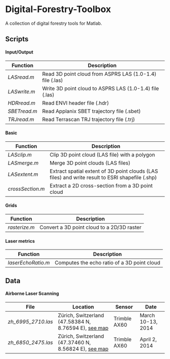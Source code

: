 # Digital-Forestry-Toolbox
A collection of digital forestry tools for Matlab.


## Scripts

#### Input/Output

| Function        | Description                                                       | 
| --------------- | ----------------------------------------------------------------- | 
| *LASread.m*     | Read 3D point cloud from ASPRS LAS (1.0-1.4) file (.las)          | 
| *LASwrite.m*    | Write 3D point cloud to ASPRS LAS (1.0-1.4) file (.las)           | 
| *HDRread.m*     | Read ENVI header file (.hdr)                                      | 
| *SBETread.m*    | Read Applanix SBET trajectory file (.sbet)                        | 
| *TRJread.m*     | Read Terrascan TRJ trajectory file (.trj)                         | 

#### Basic

| Function         | Description                                                       | 
| ---------------- | ----------------------------------------------------------------- | 
| *LASclip.m*      | Clip 3D point cloud (LAS file) with a polygon               |
| *LASmerge.m*     | Merge 3D point clouds (LAS files)                           | 
| *LASextent.m*    | Extract spatial extent of 3D point clouds (LAS files) and write result to ESRI shapefile (.shp)| 
| *crossSection.m* | Extract a 2D cross-section from a 3D point cloud| 

#### Grids

| Function        | Description                                                       | 
| --------------- | ----------------------------------------------------------------- | 
| *rasterize.m*   | Convert a 3D point cloud to a 2D/3D raster                        | 

#### Laser metrics

| Function           | Description                                                       | 
| ------------------ | ----------------------------------------------------------------- | 
| *laserEchoRatio.m* | Computes the echo ratio of a 3D point cloud                       | 



## Data

#### Airborne Laser Scanning

| File                      | Location                                                          | Sensor       | Date              |
| ------------------------- | ----------------------------------------------------------------- | ------------ | ----------------- |
| *zh_6995_2710.las*        |  Zürich, Switzerland (47.58384 N, 8.76594 E), [see map][1]        | Trimble AX60 | March 10-13, 2014 |
| *zh_6850_2475.las*        |  Zürich, Switzerland (47.37460 N, 8.56824 E), [see map][2]        | Trimble AX60 | April 2, 2014 |


[1]: https://map.geo.admin.ch/?topic=ech&lang=fr&bgLayer=ch.swisstopo.swissimage&layers=ch.swisstopo.zeitreihen,ch.bfs.gebaeude_wohnungs_register,ch.bafu.wrz-wildruhezonen_portal,ch.swisstopo.swisstlm3d-wanderwege&layers_visibility=false,false,false,false&layers_timestamp=18641231,,,&X=271212&Y=699817&zoom=10&crosshair=marker                                           
[2]: https://map.geo.admin.ch/?topic=ech&lang=fr&bgLayer=ch.swisstopo.swissimage&layers=ch.swisstopo.zeitreihen,ch.bfs.gebaeude_wohnungs_register,ch.bafu.wrz-wildruhezonen_portal,ch.swisstopo.swisstlm3d-wanderwege&layers_visibility=false,false,false,false&layers_timestamp=18641231,,,&X=247761&Y=685308&zoom=9&crosshair=marker
